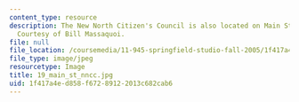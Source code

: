 ```yaml
---
content_type: resource
description: The New North Citizen's Council is also located on Main Street. Image
  Courtesy of Bill Massaquoi.
file: null
file_location: /coursemedia/11-945-springfield-studio-fall-2005/1f417a4ed858f67289122013c682cab6_19_main_st_nncc.jpg
file_type: image/jpeg
resourcetype: Image
title: 19_main_st_nncc.jpg
uid: 1f417a4e-d858-f672-8912-2013c682cab6
---
```

